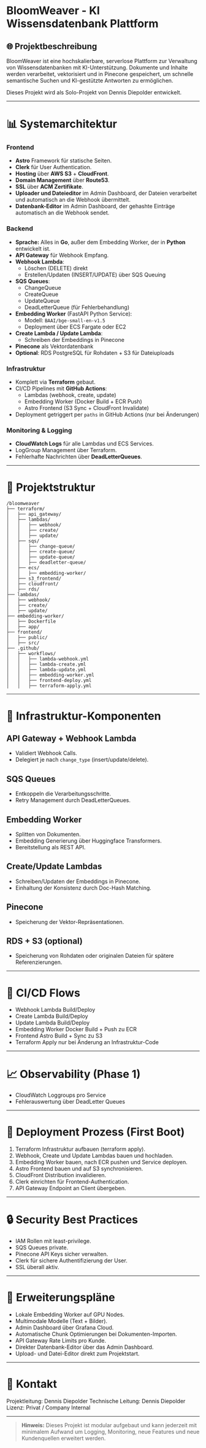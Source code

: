 # BloomWeaver - KI Wissensdatenbank Plattform

## 🌐 Projektbeschreibung

BloomWeaver ist eine hochskalierbare, serverlose Plattform zur Verwaltung von Wissensdatenbanken mit KI-Unterstützung. Dokumente und Inhalte werden verarbeitet, vektorisiert und in Pinecone gespeichert, um schnelle semantische Suchen und KI-gestützte Antworten zu ermöglichen.

Dieses Projekt wird als Solo-Projekt von Dennis Diepolder entwickelt.

---

# 📊 Systemarchitektur

### Frontend

- **Astro** Framework für statische Seiten.
- **Clerk** für User Authentication.
- **Hosting** über **AWS S3** + **CloudFront**.
- **Domain Management** über **Route53**.
- **SSL** über **ACM Zertifikate**.
- **Uploader und Dateieditor** im Admin Dashboard, der Dateien verarbeitet und automatisch an die Webhook übermittelt.
- **Datenbank-Editor** im Admin Dashboard, der gehashte Einträge automatisch an die Webhook sendet.

### Backend

- **Sprache:** Alles in **Go**, außer dem Embedding Worker, der in **Python** entwickelt ist.
- **API Gateway** für Webhook Empfang.
- **Webhook Lambda**:
  - Löschen (DELETE) direkt
  - Erstellen/Updaten (INSERT/UPDATE) über SQS Queuing
- **SQS Queues**:
  - ChangeQueue
  - CreateQueue
  - UpdateQueue
  - DeadLetterQueue (für Fehlerbehandlung)
- **Embedding Worker** (FastAPI Python Service):
  - Modell: `BAAI/bge-small-en-v1.5`
  - Deployment über ECS Fargate oder EC2
- **Create Lambda / Update Lambda**:
  - Schreiben der Embeddings in Pinecone
- **Pinecone** als Vektordatenbank
- **Optional**: RDS PostgreSQL für Rohdaten + S3 für Dateiuploads

### Infrastruktur

- Komplett via **Terraform** gebaut.
- CI/CD Pipelines mit **GitHub Actions**:
  - Lambdas (webhook, create, update)
  - Embedding Worker (Docker Build + ECR Push)
  - Astro Frontend (S3 Sync + CloudFront Invalidate)
- Deployment getriggert per `paths` in GitHub Actions (nur bei Änderungen)

### Monitoring & Logging

- **CloudWatch Logs** für alle Lambdas und ECS Services.
- LogGroup Management über Terraform.
- Fehlerhafte Nachrichten über **DeadLetterQueues**.

---

# 🔢 Projektstruktur

```plaintext
/bloomweaver
├── terraform/
│   ├── api_gateway/
│   ├── lambdas/
│   │   ├── webhook/
│   │   ├── create/
│   │   ├── update/
│   ├── sqs/
│   │   ├── change-queue/
│   │   ├── create-queue/
│   │   ├── update-queue/
│   │   ├── deadletter-queue/
│   ├── ecs/
│   │   ├── embedding-worker/
│   ├── s3_frontend/
│   ├── cloudfront/
│   ├── rds/
├── lambdas/
│   ├── webhook/
│   ├── create/
│   ├── update/
├── embedding-worker/
│   ├── Dockerfile
│   ├── app/
├── frontend/
│   ├── public/
│   ├── src/
├── .github/
│   ├── workflows/
│   │   ├── lambda-webhook.yml
│   │   ├── lambda-create.yml
│   │   ├── lambda-update.yml
│   │   ├── embedding-worker.yml
│   │   ├── frontend-deploy.yml
│   │   ├── terraform-apply.yml
```

---

# 📕 Infrastruktur-Komponenten

## API Gateway + Webhook Lambda

- Validiert Webhook Calls.
- Delegiert je nach `change_type` (insert/update/delete).

## SQS Queues

- Entkoppeln die Verarbeitungsschritte.
- Retry Management durch DeadLetterQueues.

## Embedding Worker

- Splitten von Dokumenten.
- Embedding Generierung über Huggingface Transformers.
- Bereitstellung als REST API.

## Create/Update Lambdas

- Schreiben/Updaten der Embeddings in Pinecone.
- Einhaltung der Konsistenz durch Doc-Hash Matching.

## Pinecone

- Speicherung der Vektor-Repräsentationen.

## RDS + S3 (optional)

- Speicherung von Rohdaten oder originalen Dateien für spätere Referenzierungen.

---

# 🚀 CI/CD Flows

- Webhook Lambda Build/Deploy
- Create Lambda Build/Deploy
- Update Lambda Build/Deploy
- Embedding Worker Docker Build + Push zu ECR
- Frontend Astro Build + Sync zu S3
- Terraform Apply nur bei Änderung an Infrastruktur-Code

---

# 📈 Observability (Phase 1)

- CloudWatch Loggroups pro Service
- Fehlerauswertung über DeadLetter Queues

---

# 🚀 Deployment Prozess (First Boot)

1. Terraform Infrastruktur aufbauen (terraform apply).
2. Webhook, Create und Update Lambdas bauen und hochladen.
3. Embedding Worker bauen, nach ECR pushen und Service deployen.
4. Astro Frontend bauen und auf S3 synchronisieren.
5. CloudFront Distribution invalidieren.
6. Clerk einrichten für Frontend-Authentication.
7. API Gateway Endpoint an Client übergeben.

---

# 🔒 Security Best Practices

- IAM Rollen mit least-privilege.
- SQS Queues private.
- Pinecone API Keys sicher verwalten.
- Clerk für sichere Authentifizierung der User.
- SSL überall aktiv.

---

# 🚀 Erweiterungspläne

- Lokale Embedding Worker auf GPU Nodes.
- Multimodale Modelle (Text + Bilder).
- Admin Dashboard über Grafana Cloud.
- Automatische Chunk Optimierungen bei Dokumenten-Importen.
- API Gateway Rate Limits pro Kunde.
- Direkter Datenbank-Editor über das Admin Dashboard.
- Upload- und Datei-Editor direkt zum Projektstart.

---

# 👋 Kontakt

Projektleitung: Dennis Diepolder
Technische Leitung: Dennis Diepolder
Lizenz: Privat / Company Internal

---

> **Hinweis:** Dieses Projekt ist modular aufgebaut und kann jederzeit mit minimalem Aufwand um Logging, Monitoring, neue Features und neue Kundenquellen erweitert werden.

